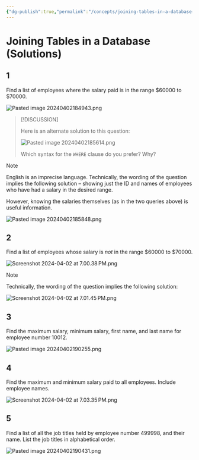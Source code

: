 ```yaml
---
{"dg-publish":true,"permalink":"/concepts/joining-tables-in-a-database-solutions/","dgHomeLink":true,"dgShowToc":true}
---
```



# Joining Tables in a Database (Solutions)

## 1

Find a list of employees where the salary paid is in the range $60000 to $70000.

![Pasted image 20240402184943.png](/img/user/Media/Pasted%20image%2020240402184943.png)

> [!DISCUSSION]
> 
> Here is an alternate solution to this question:
> 
> ![Pasted image 20240402185614.png](/img/user/Media/Pasted%20image%2020240402185614.png)
> 
> Which syntax for the `WHERE` clause do you prefer? Why?


> [!NOTE]
> 
> English is an imprecise language. Technically, the wording of the question implies the following solution – showing just the ID and names of employees who have had a salary in the desired range. 
> 
> However, knowing the salaries themselves (as in the two queries above) is useful information.
> 
> ![Pasted image 20240402185848.png](/img/user/Media/Pasted%20image%2020240402185848.png)

## 2

Find a list of employees whose salary is *not* in the range $60000 to $70000.  

![Screenshot 2024-04-02 at 7.00.38 PM.png](/img/user/Media/Screenshot%202024-04-02%20at%207.00.38%E2%80%AFPM.png)

> [!NOTE]
> 
> Technically, the wording of the question implies the following solution:
> 
> ![Screenshot 2024-04-02 at 7.01.45 PM.png](/img/user/Media/Screenshot%202024-04-02%20at%207.01.45%E2%80%AFPM.png)

## 3

Find the maximum salary, minimum salary, first name, and last name for employee number 10012.

![Pasted image 20240402190255.png](/img/user/Media/Pasted%20image%2020240402190255.png)

 ## 4
 
Find the maximum and minimum salary paid to all employees.  Include employee names.

![Screenshot 2024-04-02 at 7.03.35 PM.png](/img/user/Media/Screenshot%202024-04-02%20at%207.03.35%E2%80%AFPM.png)

## 5

Find a list of all the job titles held by employee number 499998, and their name. List the job titles in alphabetical order.

![Pasted image 20240402190431.png](/img/user/Media/Pasted%20image%2020240402190431.png)

